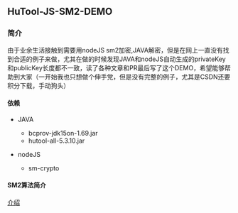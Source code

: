 ## HuTool-JS-SM2-DEMO
### 简介
  由于业余生活接触到需要用nodeJS sm2加密,JAVA解密，但是在网上一直没有找到合适的例子来做，尤其在做的时候发现JAVA和nodeJS自动生成的privateKey和publicKey长度都不一致，读了各种文章和PR最后写了这个DEMO，希望能够帮助到大家（一开始我也只想做个伸手党，但是没有完整的例子，尤其是CSDN还要积分下载，手动狗头）

#### 依赖
  - JAVA
     - bcprov-jdk15on-1.69.jar
     - hutool-all-5.3.10.jar

  - nodeJS
     - sm-crypto

#### SM2算法简介
[介绍](http://www.oscca.gov.cn/)

